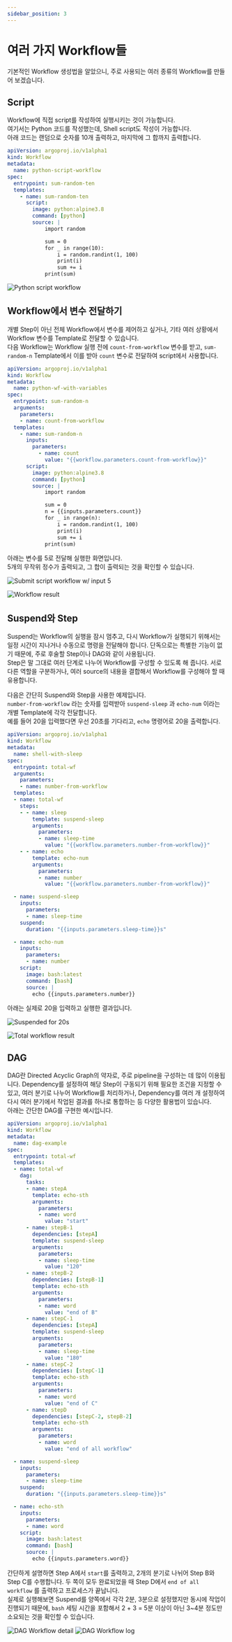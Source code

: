 ```yaml
---
sidebar_position: 3
---
```


# 여러 가지 Workflow들

기본적인 Workflow 생성법을 알았으니, 주로 사용되는 여러 종류의 Workflow를 만들어 보겠습니다.

## Script

Workflow에 직접 script를 작성하여 실행시키는 것이 가능합니다.  
여기서는 Python 코드를 작성했는데, Shell script도 작성이 가능합니다.  
아래 코드는 랜덤으로 숫자를 10개 출력하고, 마지막에 그 합까지 출력합니다.

<!-- prettier-ignore -->
```yaml
apiVersion: argoproj.io/v1alpha1
kind: Workflow
metadata:
  name: python-script-workflow
spec:
  entrypoint: sum-random-ten
  templates:
    - name: sum-random-ten
      script:
        image: python:alpine3.8
        command: [python]
        source: |
            import random

            sum = 0
            for _ in range(10):
                i = random.randint(1, 100)
                print(i)
                sum += i
            print(sum)
```

![Python script workflow](img/3-3-python-script.png)

## Workflow에서 변수 전달하기

개별 Step이 아닌 전체 Workflow에서 변수를 제어하고 싶거나, 기타 여러 상황에서 Workflow 변수를 Template로 전달할 수 있습니다.  
다음 Workflow는 Workflow 실행 전에 `count-from-workflow` 변수를 받고, `sum-random-n` Template에서 이를 받아 `count` 변수로 전달하여 script에서 사용합니다.

<!-- prettier-ignore -->
```yaml
apiVersion: argoproj.io/v1alpha1
kind: Workflow
metadata:
  name: python-wf-with-variables
spec:
  entrypoint: sum-random-n
  arguments:
    parameters:
    - name: count-from-workflow
  templates:
    - name: sum-random-n
      inputs:
        parameters:
          - name: count
            value: "{{workflow.parameters.count-from-workflow}}"
      script:
        image: python:alpine3.8
        command: [python]
        source: |
            import random

            sum = 0
            n = {{inputs.parameters.count}}
            for _ in range(n):
                i = random.randint(1, 100)
                print(i)
                sum += i
            print(sum)
```

아래는 변수를 5로 전달해 실행한 화면입니다.  
5개의 무작위 정수가 출력되고, 그 합이 출력되는 것을 확인할 수 있습니다.

![Submit script workflow w/ input 5](img/3-3-script-w-variable.png)

![Workflow result](img/3-3-script-w-variable-result.png)

## Suspend와 Step

Suspend는 Workflow의 실행을 잠시 멈추고, 다시 Workflow가 실행되기 위해서는 일정 시간이 지나거나 수동으로 명령을 전달해야 합니다. 단독으로는 특별한 기능이 없기 때문에, 주로 후술할 Step이나 DAG와 같이 사용됩니다.  
Step은 말 그대로 여러 단계로 나누어 Workflow를 구성할 수 있도록 해 줍니다. 서로 다른 역할을 구분하거나, 여러 source의 내용을 결합해서 Workflow를 구성해야 할 때 유용합니다.

다음은 간단히 Suspend와 Step을 사용한 예제입니다.  
`number-from-workflow` 라는 숫자를 입력받아 `suspend-sleep` 과 `echo-num` 이라는 개별 Template에 각각 전달합니다.  
예를 들어 20을 입력했다면 우선 20초를 기다리고, `echo` 명령어로 20을 출력합니다.

<!-- prettier-ignore -->
```yaml
apiVersion: argoproj.io/v1alpha1
kind: Workflow
metadata:
  name: shell-with-sleep
spec:
  entrypoint: total-wf
  arguments:
    parameters:
    - name: number-from-workflow
  templates:
  - name: total-wf
    steps:
    - - name: sleep
        template: suspend-sleep
        arguments:
          parameters:
          - name: sleep-time
            value: "{{workflow.parameters.number-from-workflow}}"
    - - name: echo
        template: echo-num
        arguments:
          parameters:
          - name: number
            value: "{{workflow.parameters.number-from-workflow}}"

  - name: suspend-sleep
    inputs:
      parameters:
      - name: sleep-time
    suspend:
      duration: "{{inputs.parameters.sleep-time}}s"

  - name: echo-num
    inputs:
      parameters:
      - name: number
    script:
      image: bash:latest
      command: [bash]
      source: |
        echo {{inputs.parameters.number}}
```

아래는 실제로 20을 입력하고 실행한 결과입니다.

![Suspended for 20s](img/3-3-suspend-time.png)

![Total workflow result](img/3-3-suspend-log.png)

## DAG

DAG란 Directed Acyclic Graph의 약자로, 주로 pipeline을 구성하는 데 많이 이용됩니다. Dependency를 설정하여 해당 Step이 구동되기 위해 필요한 조건을 지정할 수 있고, 여러 분기로 나누어 Workflow를 처리하거나, Dependency를 여러 개 설정하여 다시 여러 분기에서 작업된 결과를 하나로 통합하는 등 다양한 활용법이 있습니다.  
아래는 간단한 DAG를 구현한 예시입니다.

<!-- prettier-ignore -->
```yaml
apiVersion: argoproj.io/v1alpha1
kind: Workflow
metadata:
  name: dag-example
spec:
  entrypoint: total-wf
  templates:
  - name: total-wf
    dag:
      tasks:
      - name: stepA
        template: echo-sth
        arguments:
          parameters:
          - name: word
            value: "start"
      - name: stepB-1
        dependencies: [stepA]
        template: suspend-sleep
        arguments:
          parameters:
          - name: sleep-time
            value: "120"
      - name: stepB-2
        dependencies: [stepB-1]
        template: echo-sth
        arguments:
          parameters:
          - name: word
            value: "end of B"
      - name: stepC-1
        dependencies: [stepA]
        template: suspend-sleep
        arguments:
          parameters:
          - name: sleep-time
            value: "180"
      - name: stepC-2
        dependencies: [stepC-1]
        template: echo-sth
        arguments:
          parameters:
          - name: word
            value: "end of C"
      - name: stepD
        dependencies: [stepC-2, stepB-2]
        template: echo-sth
        arguments:
          parameters:
          - name: word
            value: "end of all workflow"

  - name: suspend-sleep
    inputs:
      parameters:
      - name: sleep-time
    suspend:
      duration: "{{inputs.parameters.sleep-time}}s"

  - name: echo-sth
    inputs:
      parameters:
      - name: word
    script:
      image: bash:latest
      command: [bash]
      source: |
        echo {{inputs.parameters.word}}
```

간단하게 설명하면 Step A에서 `start`를 출력하고, 2개의 분기로 나뉘어 Step B와 Step C를 수행합니다. 두 쪽이 모두 완료되었을 때 Step D에서 `end of all workflow` 를 출력하고 프로세스가 끝납니다.  
실제로 실행해보면 Suspend를 양쪽에서 각각 2분, 3분으로 설정했지만 동시에 작업이 진행되기 때문에, `bash` 세팅 시간을 포함해서 2 + 3 = 5분 이상이 아닌 3~4분 정도만 소요되는 것을 확인할 수 있습니다.

![DAG Workflow detail](img/3-3-dag-detail.png)
![DAG Workflow log](img/3-3-dag-log.png)

